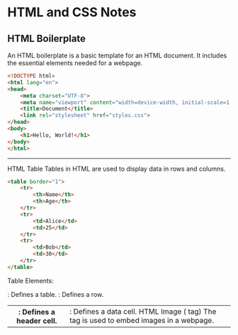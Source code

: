 # HTML and CSS Notes

## HTML Boilerplate
An HTML boilerplate is a basic template for an HTML document. It includes the essential elements needed for a webpage.

```html
<!DOCTYPE html>
<html lang="en">
<head>
    <meta charset="UTF-8">
    <meta name="viewport" content="width=device-width, initial-scale=1.0">
    <title>Document</title>
    <link rel="stylesheet" href="styles.css">
</head>
<body>
    <h1>Hello, World!</h1>
</body>
</html>

```


---

HTML Table
Tables in HTML are used to display data in rows and columns.

```html
<table border="1">
    <tr>
        <th>Name</th>
        <th>Age</th>
    </tr>
    <tr>
        <td>Alice</td>
        <td>25</td>
    </tr>
    <tr>
        <td>Bob</td>
        <td>30</td>
    </tr>
</table>

```

Table Elements:
<table>: Defines a table.
<tr>: Defines a row.
<th>: Defines a header cell.
<td>: Defines a data cell.
HTML Image (<img> tag)
The <img> tag is used to embed images in a webpage.

